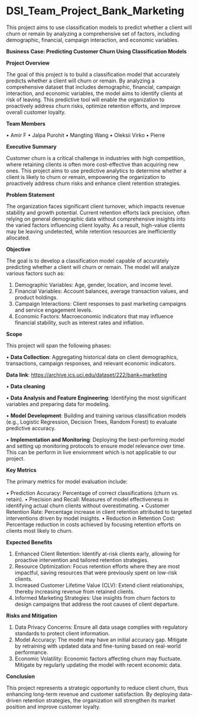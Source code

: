 # DSI_Team_Project_Bank_Marketing
This project aims to use classification models to predict whether a client will churn or remain by analyzing a comprehensive set of factors, including demographic, financial, campaign interaction, and economic variables.

**Business Case: Predicting Customer Churn Using Classification Models**

**Project Overview**

The goal of this project is to build a classification model that accurately predicts whether a client will churn or remain. By analyzing a comprehensive dataset that includes demographic, financial, campaign interaction, and economic variables, the model aims to identify clients at risk of leaving. This predictive tool will enable the organization to proactively address churn risks, optimize retention efforts, and improve overall customer loyalty.

**Team Members**

•	Amir F
•	Jalpa Purohit
•	Mangting Wang
•	Oleksii Virko
•	Pierre 

**Executive Summary**

Customer churn is a critical challenge in industries with high competition, where retaining clients is often more cost-effective than acquiring new ones. This project aims to use predictive analytics to determine whether a client is likely to churn or remain, empowering the organization to proactively address churn risks and enhance client retention strategies.

**Problem Statement**

The organization faces significant client turnover, which impacts revenue stability and growth potential. Current retention efforts lack precision, often relying on general demographic data without comprehensive insights into the varied factors influencing client loyalty. As a result, high-value clients may be leaving undetected, while retention resources are inefficiently allocated.

**Objective**

The goal is to develop a classification model capable of accurately predicting whether a client will churn or remain. The model will analyze various factors such as:

1.	Demographic Variables: Age, gender, location, and income level.
2.	Financial Variables: Account balances, average transaction values, and product holdings.
3.	Campaign Interactions: Client responses to past marketing campaigns and service engagement levels.
4.	Economic Factors: Macroeconomic indicators that may influence financial stability, such as interest rates and inflation.
   
**Scope**

This project will span the following phases:

•	**Data Collection**: Aggregating historical data on client demographics, transactions, campaign responses, and relevant economic indicators.

**Data link**: https://archive.ics.uci.edu/dataset/222/bank+marketing  

•	**Data cleaning**

•	**Data Analysis and Feature Engineering**: Identifying the most significant variables and preparing data for modeling.

•	**Model Development**: Building and training various classification models (e.g., Logistic Regression, Decision Trees, Random Forest) to evaluate predictive accuracy.

•	**Implementation and Monitoring**: Deploying the best-performing model and setting up monitoring protocols to ensure model relevance over time. This can be perform in live enviornment which is not applicable to our project.


**Key Metrics**

The primary metrics for model evaluation include:

•	Prediction Accuracy: Percentage of correct classifications (churn vs. retain).
•	Precision and Recall: Measures of model effectiveness in identifying actual churn clients without overestimating.
•	Customer Retention Rate: Percentage increase in client retention attributed to targeted interventions driven by model insights.
•	Reduction in Retention Cost: Percentage reduction in costs achieved by focusing retention efforts on clients most likely to churn.

**Expected Benefits**

1.	Enhanced Client Retention: Identify at-risk clients early, allowing for proactive intervention and tailored retention strategies.
2.	Resource Optimization: Focus retention efforts where they are most impactful, saving resources that were previously spent on low-risk clients.
3.	Increased Customer Lifetime Value (CLV): Extend client relationships, thereby increasing revenue from retained clients.
4.	Informed Marketing Strategies: Use insights from churn factors to design campaigns that address the root causes of client departure.
   
**Risks and Mitigation**

1.	Data Privacy Concerns: Ensure all data usage complies with regulatory standards to protect client information.
2.	Model Accuracy: The model may have an initial accuracy gap. Mitigate by retraining with updated data and fine-tuning based on real-world performance.
3.	Economic Volatility: Economic factors affecting churn may fluctuate. Mitigate by regularly updating the model with recent economic data.
   
**Conclusion**

This project represents a strategic opportunity to reduce client churn, thus enhancing long-term revenue and customer satisfaction. By deploying data-driven retention strategies, the organization will strengthen its market position and improve customer loyalty.
